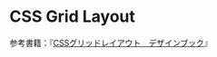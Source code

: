 # CSS Grid Layout

参考書籍：『[CSSグリッドレイアウト　デザインブック](https://book.mynavi.jp/ec/products/detail/id=90633)』

